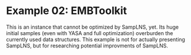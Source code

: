 # Example 02: EMBToolkit

This is an instance that cannot be optimized by SampLNS, yet.
Its huge initial samples (even with YASA and full optimization) overburden the currently used data structures.
This example is not for actually presenting SampLNS, but for researching potential improvments of SampLNS.